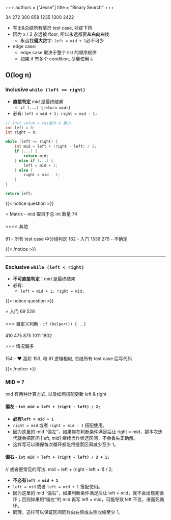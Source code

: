 +++
authors = ["Jesse"]
title = "Binary Search"
+++

34
272
300
658
1235
1300
2422

- 写出&总结所有情况 test case, 对症下药
- 因为 x / 2 永远被 floor, 所以永远都要**从右向左**找
  - 永远找**偏大**数字: `left = mid + 1`必不可少
- edge case:
  - edge case 取决于整个 list 的顺序规律
  - 如果 if 有多个 condition, 尽量使用 `&`

## O(log n)

### Inclusive `while (left <= right)`

- **直接判定** mid 是最终结果
  - `if (...) {return mid;}`
- 必有: `left = mid + 1; right = mid - 1;`

```java
// init value = res最大 & 最小
int left = 0;
int right = n;

while (left <= right) {
	int mid = left + (right - left) / 2;
	if (...) {
		return mid;
	} else if (...) {
		left = mid + 1;
	} else {
		right = mid - 1;
	}
}

return left;
```

{{< notice question >}}

⭐️ Matrix - mid 取自于总 int 数量
74

⭐️⭐️⭐️⭐️ 其他

81 - 所有 test case 中分组判定
162 - 入门
1539
275 - 不确定

{{< /notice >}}

---

### Exclusive `while (left < right)`

- **不可直接判定**：mid 是最终结果
- 必有:
  - `left = mid + 1; right = mid;`

{{< notice question >}}

⭐️ 入门
69
528

⭐️⭐️⭐️ 自定义判断 - `if (helper()) {...}`

410
475
875
1011
1802


⭐️⭐️⭐️ 情况偏多

154 - ❤️ 高阶 153, 和 81 逻辑相似, 总结所有 test case 后写代码

{{< /notice >}}

### MID = ?

mid 有两种计算方式, 以及如何搭配更新 left & right

#### 偏左 - `int mid = left + (right - left) / 2;`

- **必有`left = mid + 1`**
- `right = mid` 或者 `right = mid - 1` 搭配使用。
- 因为这里的 mid “偏左”，如果你在判断条件满足后让 right = mid，那本次迭代就会把区间 [left, mid] 继续当作候选区间，不会丢失正确解。
- 这样写可以确保每次循环都能将搜索区间减少至少 1。

#### 偏右 - `int mid = left + (right - left) / 2 + 1;`

// 或者更常见的写法: mid = left + (right - left + 1) / 2;

- **不必有`left = mid + 1`**
- `left = mid` 或者 `left = mid + 1` 搭配使用。
- 因为这里的 mid “偏右”，如果判断条件满足后让 left = mid，就不会出现死循环；否则如果用“偏左”的 mid 再写 left = mid，可能导致 left 不变，进而死循环。
- 同理，这样可以保证区间同样向右侧或左侧收缩至少 1。
